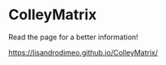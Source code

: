 # ColleyMatrix

Read the page for a better information! 

https://lisandrodimeo.github.io/ColleyMatrix/
